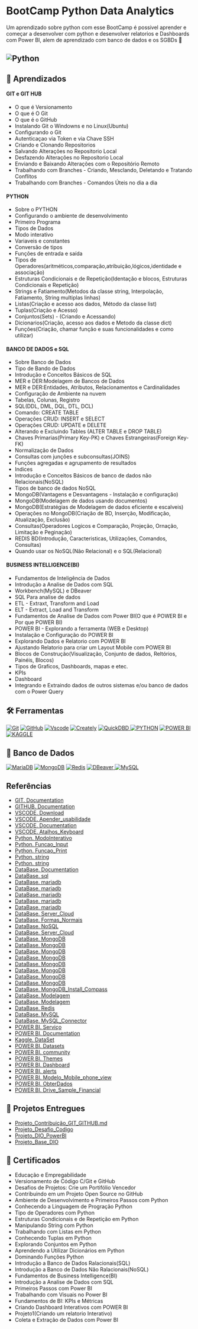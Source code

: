 # BootCamp Python Data Analytics 

Um aprendizado sobre python com esse BootCamp é possivel aprender e começar a desenvolver com python e desenvolver relatorios e Dashboards com Power BI, alem de aprendizado com banco de dados e os SGBDs
📔


## ![Python](https://i.blogs.es/1d8a5b/python1/1366_2000.jpg) 


## 📖 Aprendizados

#### GIT e GIT HUB 
  - O que é Versionamento 
  - O que é O Git
  - O que é o GitHub
  - Instalando Git o Windowns e no Linux(Ubuntu)
  - Configurando o Git
  - Autenticaçao via Token e via Chave SSH
  - Criando e Clonando Repositorios 
  - Salvando Alterações no Repositorio Local
  - Desfazendo Alterações no Reposítorio Local
  - Enviando e Baixando Alterações com o Repositório Remoto
  - Trabalhando com Branches - Criando, Mesclando, Deletando e Tratando Conflitos
  - Trabalhando com Branches - Comandos Úteis no dia a dia

#### PYTHON
  - Sobre o PYTHON
  - Configurando o ambiente de desenvolvimento
  - Primeiro Programa
  - Tipos de Dados
  - Modo interativo
  - Variaveis e constantes
  - Conversão de tipos
  - Funções de entrada e saída
  - Tipos de Operadores(aritméticos,comparação,atribuição,lógicos,identidade e associação)
  - Estruturas Condicionais e de Repetição(Identação e blocos, Estruturas Condicionais e Repetição)
  - Strings e Fatiamento(Metodos da classe string, Interpolação, Fatiamento, String multiplas linhas)
  - Listas(Criação e acesso aos dados, Método da classe list)
  - Tuplas(Criação e Acesso)
  - Conjuntos(Sets) - (Criando e Acessando)
  - Dicionarios(Criação, acesso aos dados e Metodo da classe dict)
  - Funções(Criação, chamar função e suas funcionalidades e como utilizar)

#### BANCO DE DADOS e SQL
  - Sobre Banco de Dados
  - Tipo de Bando de Dados	
  - Introdução e Conceitos Básicos de SQL
  - MER e DER:Modelagem de Bancos de Dados
  - MER e DER:Entidades, Atributos, Relacionamentos e Cardinalidades
  - Configuração de Ambiente na nuvem
  - Tabelas, Colunas, Registro
  - SQL(DDL, DML, DQL, DTL, DCL)
  - Comando: CREATE TABLE
  - Operações CRUD: INSERT e SELECT
  - Operações CRUD: UPDATE e DELETE
  - Alterando e Excluindo Tables (ALTER TABLE e DROP TABLE)
  - Chaves Primarias(Primary Key-PK) e Chaves Estrangeiras(Foreign Key-FK)
  - Normalização de Dados
  - Consultas com junções e subconsultas(JOINS)
  - Funções agregadas e agrupamento de resultados
  - Indices
  - Introdução e Conceitos Básicos de banco de dados não Relacionais(NoSQL)
  - Tipos de banco de dados NoSQL
  - MongoDB(Vantagens e Desvantagens - Instalação e configuração)
  - MongoDB(Modelagem de dados usando documentos)
  - MongoDB(Estratégias de Modelagem de dados eficiente e escalveis)
  - Operações no MongoDB(Criação de BD, Inserção, Modificação, Atualização, Exclusão)
  - Consultas(Operadores Logicos e Comparação, Projeção, Ornação, Limitação e Peginação)
  - REDIS BD(Introdução, Caracteristicas, Utilizações, Comandos, Consultas)
  - Quando usar os NoSQL(Não Relacional) e o SQL(Relacional)

#### BUSINESS INTELLIGENCE(BI)
  - Fundamentos de Inteligência de Dados
  - Introdução a Analise de Dados com SQL
  - Workbench(MySQL) e DBeaver
  - SQL Para analise de dados
  - ETL - Extraxt, Transform and Load
  - ELT - Extract, Load and Transform
  - Fundamentos de Analise de Dados com Power BI(O que é POWER BI e Por que POWER BI)
  - POWER BI - Explorando a ferramenta (WEB e Desktop)
  - Instalação e Configuração do POWER BI
  - Explorando Dados e Relatorio com POWER BI
  - Ajustando Relatorio para criar um Layout Mobile com POWER BI
  - Blocos de Construção(Visualização, Conjunto de dados, Reltórios, Painéis, Blocos)
  - Tipos de Graficos, Dashboards, mapas e etec.
  - KPIs
  - Dashboard
  - Integrando e Extraindo dados de outros sistemas e/ou banco de dados com o Power Query

## 🛠️ Ferramentas

[![Git](https://img.shields.io/badge/Git-000?style=for-the-badge&logo=git&logoColor=E94D5F)](https://git-scm.com/doc) 
[![GitHub](https://img.shields.io/badge/GitHub-000?style=for-the-badge&logo=github&logoColor=write)](https://docs.github.com/)
[![Vscode](https://img.shields.io/badge/Vscode-000?style=for-the-badge&logo=visual-studio-code&logoColor=blue)](https://code.visualstudio.com/)
[![Creately](https://img.shields.io/badge/Creately-00?style=for-the-badge&logo=Creality&logoColor=red&labelColor=black&color=black)](https://app.creately.com/)
[![QuickDBD](https://img.shields.io/badge/QuickDBD-fff000?style=for-the-badge&logo=Creality&logoColor=blue&labelColor=black&color=black)
](https://app.quickdatabasediagrams.com/)
[![PYTHON](https://img.shields.io/badge/PYTHON-fff000?style=for-the-badge&logo=Python&logoColor=yellow&labelColor=black&color=black)](https://www.python.org/downloads/)
[![POWER BI](https://img.shields.io/badge/POWER%20BI%20-%20%23000000?style=for-the-badge&logo=POWER%20BI&logoColor=Balck&labelColor=Black)](https://www.microsoft.com/pt-br/power-platform/products/power-bi)
[![KAGGLE](https://img.shields.io/badge/Kaggle%20-%20%23000000?style=for-the-badge&logo=Kaggle&logoColor=blue&labelColor=Black)](https://www.kaggle.com/)






## 💾 Banco de Dados
[![MariaDB](https://img.shields.io/badge/MariaDB-fff000?style=for-the-badge&logo=MariaDB&logoColor=brown&labelColor=black&color=black)](https://mariadb.org/download)
[![MongoDB](https://img.shields.io/badge/MongoDB-fff000?style=for-the-badge&logo=MongoDB&logoColor=green&labelColor=black&color=black)](https://cloud.mongodb.com/)
[![Redis](https://img.shields.io/badge/Redis-fff000?style=for-the-badge&logo=Redis&logoColor=red&labelColor=black&color=black)](https://try.redis.io/)
[![DBeaver](https://img.shields.io/badge/DBeaver-fff000?style=for-the-badge&logo=DBeaver&logoColor=brown&labelColor=black&color=black)
](https://dbeaver.io/download/)
[![MySQL](https://img.shields.io/badge/MySQL%20-%20%23000000?style=for-the-badge&logo=MySQL&logoColor=blue&labelColor=Black)](https://www.mysql.com/downloads/)



## Referências

- [GIT. Documentation](https://git-scm.com/doc)
- [GITHUB. Documentation](https://docs.github.com/)
- [VSCODE. Download](https://code.visualstudio.com/)
- [VSCODE. Apender_usabilidade](https://code.visualstudio.com/learn)
- [VSCODE. Documentation](https://code.visualstudio.com/docs)
- [VSCODE. Atalhos_Keyboard](https://code.visualstudio.com/shortcuts/keyboard-shortcuts-windows.pdf)
- [Python. ModoInterativo](https://wiki.python.org.br/ModoInterativo)
- [Python. Funcao_Input](https://docs.python.org/3/library/functions.html#input)
- [Python. Funcao_Print](https://docs.python.org/3/library/functions.html#print)
- [Python. string](https://docs.python.org/pt-br/3/library/string.html)
- [Python. string](https://docs.python.org/pt-br/3/library/stdtypes.html#textseq)
- [DataBase. Documentation](https://www.oracle.com/br/database/what-is-a-relational-database/)
- [DataBase. sql](https://www.sqltutorial.org/)
- [DataBase. mariadb](https://mariadb.com/kb/en/data-types/)
- [DataBase. mariadb](https://mariadb.com/kb/en/create-table/)
- [DataBase. mariadb](https://mariadb.com/kb/en/joins/)
- [DataBase. mariadb](https://mariadb.com/kb/en/aggregate-functions/)
- [DataBase. mariadb](https://mariadb.com/kb/en/alter-table/#add-index)
- [DataBase. Server_Cloud](https://clients.cloudclusters.io/)
- [DataBase. Formas_Normais](https://pt.wikipedia.org/wiki/Normaliza%C3%A7%C3%A3o_de_dados)
- [DataBase. NoSQL](https://www.oracle.com/br/database/nosql/what-is-nosql)
- [DataBase. Server_Cloud](https://www.mongodb.com/docs/manual/introduction/)
- [DataBase. MongoDB](https://www.mongodb.com/docs/manual/introduction/)
- [DataBase. MongoDB](https://www.mongodb.com/docs/manual/reference/bson-types/)
- [DataBase. MongoDB](https://www.mongodb.com/docs/manual/reference/geojson/#std-label-geojson-point)
- [DataBase. MongoDB](https://www.mongodb.com/docs/manual/reference/operator/update/)
- [DataBase. MongoDB](https://www.mongodb.com/docs/manual/reference/operator/query/)
- [DataBase. MongoDB](https://www.mongodb.com/docs/manual/reference/method/db.collection.find/)
- [DataBase. MongoDB](https://www.mongodb.com/docs/manual/reference/method/db.collection.findOne/)
- [DataBase. MongoDB](https://www.mongodb.com/docs/manual/reference/method/db.collection.findAndModify/)
- [DataBase. MongoDB_Install_Compass](https://www.mongodb.com/docs/compass/master/install/)
- [DataBase. Modelagem](https://jsonformatter.curiousconcept.com/)
- [DataBase. Modelagem](https://www.luiztools.com.br/post/padroes-para-modelagem-de-dados-documentos-em-mongodb/)
- [DataBase. Redis](https://try.redis.io/)
- [DataBase. MySQL](https://dev.mysql.com/doc/)
- [DataBase. MySQL_Connector](https://dev.mysql.com/downloads/connector/net/)
- [POWER BI. Serviço](app.powerbi.com)
- [POWER BI. Documentation](https://learn.microsoft.com/pt-br/power-bi/fundamentals/power-bi-overview)
- [Kaggle. DataSet](https://www.kaggle.com/)
- [POWER BI. Datasets](learn.microsoft.com/pt-br/power-bi/create-reports/sample-datasets#eight-original-samples)
- [POWER BI. community](https://community.fabric.microsoft.com/t5/Themes-Gallery/bd-p/ThemesGallery)
- [POWER BI. Themes](https://learn.microsoft.com/pt-br/power-bi/create-reports/service-dashboard-themes)
- [POWER BI. Dashboard](https://learn.microsoft.com/pt-br/power-bi/create-reports/service-dashboard-tiles)
- [POWER BI. alerts](https://learn.microsoft.com/pt-br/power-bi/create-reports/service-set-data-alerts)
- [POWER BI. Modelo_Mobile_phone_view](https://learn.microsoft.com/pt-br/power-bi/create-reports/service-create-dashboard-mobile-phone-view)
- [POWER BI. ObterDados](https://learn.microsoft.com/pt-br/training/modules/get-data/)
- [POWER BI. Drive_Sample_Financial](https://academiapme-my.sharepoint.com/personal/juliana_mascarenhas_dio_me/_layouts/15/onedrive.aspx?id=%2Fpersonal%2Fjuliana%5Fmascarenhas%5Fdio%5Fme%2FDocuments%2Fdataset%5Fpowerbi&ga=1)


## 🔗 Projetos Entregues
- [Projeto_Contribuição_GIT_GITHUB.md](https://github.com/digitalinnovationone/dio-lab-open-source/blob/main/community/Car-Lopes.md)
- [Projeto_Desafio_Codigo](https://github.com/Car-Lopes/BootCamp_DIO_Python_Data_Analytics/tree/master/Python/Python/Desafios)
- [Projeto_DIO_PowerBI](https://github.com/Car-Lopes/Projeto_DIO_PowerBI)
- [Projeto_Base_DIO](https://github.com/julianazanelatto/power_bi_analyst)

## 📜 Certificados

- Educação e Empregabilidade
- Versionamento de Código C/Git e GitHub
- Desafios de Projetos: Crie um Portifólio Vencedor
- Contribuindo em um Projeto Open Source no GitHub
- Ambiente de Desenvolvimento e Primeiros Passos com Python
- Conhecendo a Linguagem de Progração Python
- Tipo de Operadores com Python
- Estruturas Condicionais e de Repetição em Python 
- Manipulando String com Python
- Trabalhando com Listas em Python
- Conhecendo Tuplas em Python
- Explorando Conjuntos em Python
- Aprendendo a Utilizar Dicionários em Python
- Dominando Funções Python
- Introdução a Banco de Dados Ralacionais(SQL)
- Introdução a Banco de Dados Não Ralacionais(NoSQL)
- Fundamentos de Business Intelligence(BI)
- Introdução a Analise de Dados com SQL
- Primeiros Passos com Power BI
- Trabalhando com Visuais no Power BI
- Fundamentos de BI: KPIs e Métricas
- Criando Dashboard Interativos com POWER BI
- Projeto1(Criando um relatorio Interativo)
- Coleta e Extração de Dados com Power BI